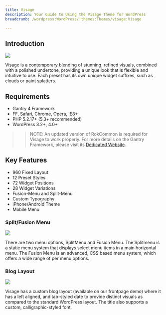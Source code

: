 ```yaml
---
title: Visage
description: Your Guide to Using the Visage Theme for WordPress
breadcrumb: /wordpress:WordPress/!themes:Themes/visage:Visage

---
```


Introduction
-----

![][theme]

Visage is a contemporary blending of stunning, refined visuals, combined with a polished undertone, providing a unique look that is flexible and intuitive to use. Each preset has its own unique widget suffixes, such as clouds or paint splatters.

Requirements
-----

* Gantry 4 Framework
* FF, Safari, Chrome, Opera, IE8+
* PHP 5.2.17+ (5.3+ recommended)
* WordPress 3.2+, 4.0+

>> NOTE: An updated version of RokCommon is required for Visage to work properly. For more details on the Gantry Framework, please visit its [Dedicated Website][gantry].

Key Features
-----

* 960 Fixed Layout
* 12 Preset Styles
* 72 Widget Positions
* 28 Widget Variations
* Fusion-Menu and Split-Menu
* Custom Typography
* iPhone/Android Theme
* Mobile Menu

### Split/Fusion Menu

![][splitmenu]

There are two menu options, SplitMenu and Fusion Menu. The Splitmenu is a static menu system that displays select menu items in a main horizontal menu. The Fusion Menu is an advanced, CSS based menu system, which offers a wide range of per menu options.

### Blog Layout

![][blog]

Visage has a custom blog layout (available on our frontpage demo) where it has a left aligned, and tab-styled date to provide distinct visuals as compared to the standard WordPress layout. The title also supports a custom, calligraphic-styled font.

[gantry]: http://www.gantry-framework.org/
[gantry_install]: ../../start/gantry.md
[theme]: assets/visage.jpeg
[responsive]: assets/responsive.jpg
[splitmenu]: assets/splitmenu.jpg
[blog]: assets/blog.jpg
[roksprocket3]: assets/roksprocket_3.jpg
[roksprocket4]: assets/roksprocket_4.jpg
[gantry4]: assets/gantry4.jpg
[bootstrap]: http://twitter.github.com/bootstrap/